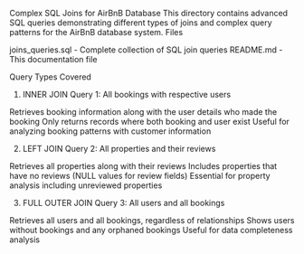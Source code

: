 Complex SQL Joins for AirBnB Database
This directory contains advanced SQL queries demonstrating different types of joins and complex query patterns for the AirBnB database system.
Files

joins_queries.sql - Complete collection of SQL join queries
README.md - This documentation file

Query Types Covered
1. INNER JOIN
Query 1: All bookings with respective users

Retrieves booking information along with the user details who made the booking
Only returns records where both booking and user exist
Useful for analyzing booking patterns with customer information

2. LEFT JOIN
Query 2: All properties and their reviews

Retrieves all properties along with their reviews
Includes properties that have no reviews (NULL values for review fields)
Essential for property analysis including unreviewed properties

3. FULL OUTER JOIN
Query 3: All users and all bookings

Retrieves all users and all bookings, regardless of relationships
Shows users without bookings and any orphaned bookings
Useful for data completeness analysis
